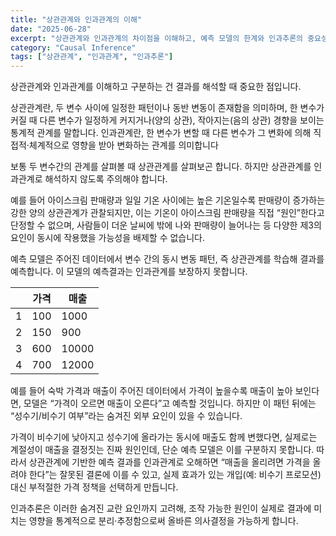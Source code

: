 ```yaml
---
title: "상관관계와 인과관계의 이해"
date: "2025-06-28"
excerpt: "상관관계와 인과관계의 차이점을 이해하고, 예측 모델의 한계와 인과추론의 중요성에 대한 이야기"
category: "Causal Inference"
tags: ["상관관계", "인과관계", "인과추론"]
---
```


상관관계와 인과관계를 이해하고 구분하는 건 결과를 해석할 때 중요한 점입니다.


상관관계란, 두 변수 사이에 일정한 패턴이나 동반 변동이 존재함을 의미하며, 한 변수가 커질 때 다른 변수가 일정하게 커지거나(양의 상관), 작아지는(음의 상관) 경향을 보이는 통계적 관계를 말합니다. 인과관계란, 한 변수가 변할 때 다른 변수가 그 변화에 의해 직접적·체계적으로 영향을 받아 변화하는 관계를 의미합니다


보통 두 변수간의 관계를 살펴볼 때 상관관계를 살펴보곤 합니다. 하지만 상관관계를 인과관계로 해석하지 않도록 주의해야 합니다.


예를 들어 아이스크림 판매량과 일일 기온 사이에는 높은 기온일수록 판매량이 증가하는 강한 양의 상관관계가 관찰되지만, 이는 기온이 아이스크림 판매량을 직접 “원인”한다고 단정할 수 없으며, 사람들이 더운 날씨에 밖에 나와 판매량이 늘어나는 등 다양한 제3의 요인이 동시에 작용했을 가능성을 배제할 수 없습니다.


예측 모델은 주어진 데이터에서 변수 간의 동시 변동 패턴, 즉 상관관계를 학습해 결과를 예측합니다.
이 모델의 예측결과는 인과관계를 보장하지 못합니다.



|  | 가격 | 매출 |
| --- | --- | --- |
| 1 | 100 | 1000 |
| 2 | 150 | 900 |
| 3 | 600 | 10000 |
| 4 | 700 | 12000 |



예를 들어 숙박 가격과 매출이 주어진 데이터에서 가격이 높을수록 매출이 높아 보인다면, 모델은 “가격이 오르면 매출이 오른다”고 예측할 것입니다. 
하지만 이 패턴 뒤에는 “성수기/비수기 여부”라는 숨겨진 외부 요인이 있을 수 있습니다. 


가격이 비수기에 낮아지고 성수기에 올라가는 동시에 매출도 함께 변했다면, 실제로는 계절성이 매출을 결정짓는 진짜 원인인데, 단순 예측 모델은 이를 구분하지 못합니다. 
따라서 상관관계에 기반한 예측 결과를 인과관계로 오해하면 “매출을 올리려면 가격을 올려야 한다”는 잘못된 결론에 이를 수 있고, 실제 효과가 있는 개입(예: 비수기 프로모션) 대신 부적절한 가격 정책을 선택하게 만듭니다. 


인과추론은 이러한 숨겨진 교란 요인까지 고려해, 조작 가능한 원인이 실제로 결과에 미치는 영향을 통계적으로 분리·추정함으로써 올바른 의사결정을 가능하게 합니다.